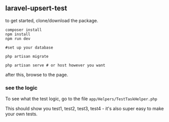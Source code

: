 ## laravel-upsert-test

to get started, clone/download the package.

```
composer install
npm install 
npm run dev

#set up your database

php artisan migrate

php artisan serve # or host however you want
```

after this, browse to the page.

### see the logic

To see what the test logic, go to the file `app/Helpers/TestTaskHelper.php`

This should show you test1, test2, test3, test4 - it's also super easy to make your own tests.


